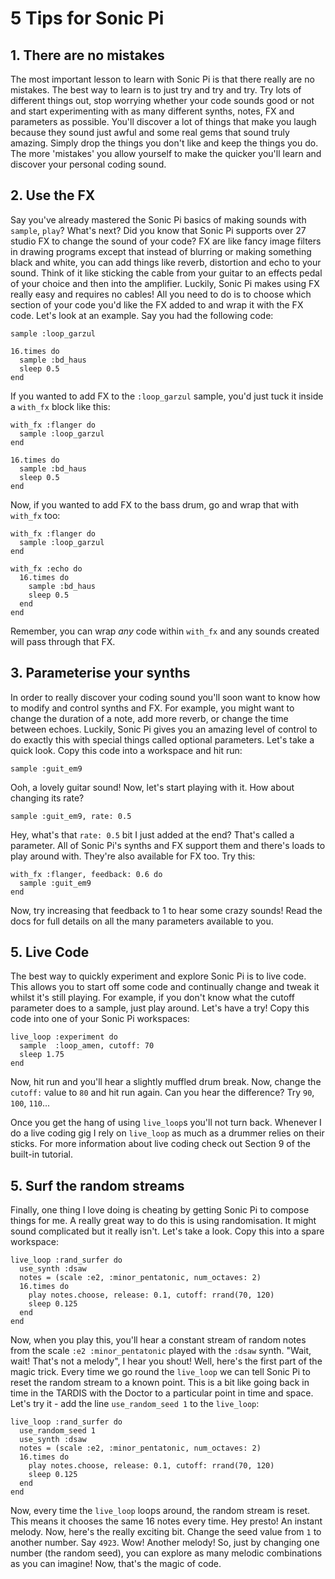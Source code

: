 # 5 Tips for Sonic Pi

## 1. There are no mistakes

The most important lesson to learn with Sonic Pi is that there really
are no mistakes. The best way to learn is to just try and try and
try. Try lots of different things out, stop worrying whether your code
sounds good or not and start experimenting with as many different
synths, notes, FX and parameters as possible. You'll discover a lot of
things that make you laugh because they sound just awful and some real
gems that sound truly amazing. Simply drop the things you don't like and
keep the things you do. The more 'mistakes' you allow yourself to make
the quicker you'll learn and discover your personal coding sound.


## 2. Use the FX

Say you've already mastered the Sonic Pi basics of making sounds with
`sample`, `play`? What's next? Did you know that Sonic Pi supports over
27 studio FX to change the sound of your code? FX are like fancy image
filters in drawing programs except that instead of blurring or making
something black and white, you can add things like reverb, distortion
and echo to your sound. Think of it like sticking the cable from your
guitar to an effects pedal of your choice and then into the
amplifier. Luckily, Sonic Pi makes using FX really easy and requires no
cables! All you need to do is to choose which section of your code you'd
like the FX added to and wrap it with the FX code. Let's look at an
example. Say you had the following code:


    sample :loop_garzul
     
    16.times do
      sample :bd_haus
      sleep 0.5
    end


If you wanted to add FX to the `:loop_garzul` sample, you'd just tuck it
inside a `with_fx` block like this:


    with_fx :flanger do
      sample :loop_garzul
    end
     
    16.times do
      sample :bd_haus
      sleep 0.5
    end


Now, if you wanted to add FX to the bass drum, go and wrap that with
`with_fx` too:


    with_fx :flanger do
      sample :loop_garzul
    end
     
    with_fx :echo do
      16.times do
        sample :bd_haus
        sleep 0.5
      end
    end


Remember, you can wrap *any* code within `with_fx` and any sounds
created will pass through that FX. 


## 3. Parameterise your synths

In order to really discover your coding sound you'll soon want to know
how to modify and control synths and FX. For example, you might want to
change the duration of a note, add more reverb, or change the time
between echoes. Luckily, Sonic Pi gives you an amazing level of control
to do exactly this with special things called optional parameters. Let's
take a quick look. Copy this code into a workspace and hit run:

    sample :guit_em9


Ooh, a lovely guitar sound! Now, let's start playing with it. How about
changing its rate?

    sample :guit_em9, rate: 0.5


Hey, what's that `rate: 0.5` bit I just added at the end? That's called
a parameter. All of Sonic Pi's synths and FX support them and there's loads
to play around with. They're also available for FX too. Try this:


    with_fx :flanger, feedback: 0.6 do
      sample :guit_em9
    end


Now, try increasing that feedback to 1 to hear some crazy sounds! Read the
docs for full details on all the many parameters available to you.


## 5. Live Code

The best way to quickly experiment and explore Sonic Pi is to live
code. This allows you to start off some code and continually change and
tweak it whilst it's still playing. For example, if you don't know what
the cutoff parameter does to a sample, just play around. Let's have a try!
Copy this code into one of your Sonic Pi workspaces:


    live_loop :experiment do
      sample  :loop_amen, cutoff: 70
      sleep 1.75
    end


Now, hit run and you'll hear a slightly muffled drum break. Now, change
the `cutoff:` value to `80` and hit run again. Can you hear the
difference? Try `90`, `100`, `110`...

Once you get the hang of using `live_loop`s you'll not turn
back. Whenever I do a live coding gig I rely on `live_loop` as much as a
drummer relies on their sticks. For more information about live coding
check out Section 9 of the built-in tutorial.

## 5. Surf the random streams

Finally, one thing I love doing is cheating by getting Sonic Pi to
compose things for me.  A really great way to do this is using
randomisation. It might sound complicated but it really isn't. Let's
take a look. Copy this into a spare workspace:


    live_loop :rand_surfer do
      use_synth :dsaw
      notes = (scale :e2, :minor_pentatonic, num_octaves: 2)
      16.times do
        play notes.choose, release: 0.1, cutoff: rrand(70, 120)
        sleep 0.125
      end
    end

Now, when you play this, you'll hear a constant stream of random notes
from the scale `:e2 :minor_pentatonic` played with the `:dsaw`
synth. "Wait, wait! That's not a melody", I hear you shout! Well, here's
the first part of the magic trick. Every time we go round the
`live_loop` we can tell Sonic Pi to reset the random stream to a known
point. This is a bit like going back in time in the TARDIS with the
Doctor to a particular point in time and space. Let's try it - add the
line `use_random_seed 1` to the `live_loop`:

    live_loop :rand_surfer do
      use_random_seed 1
      use_synth :dsaw
      notes = (scale :e2, :minor_pentatonic, num_octaves: 2)
      16.times do
        play notes.choose, release: 0.1, cutoff: rrand(70, 120)
        sleep 0.125
      end
    end
    
Now, every time the `live_loop` loops around, the random stream is
reset. This means it chooses the same 16 notes every time. Hey presto!
An instant melody. Now, here's the really exciting bit. Change the seed
value from `1` to another number. Say `4923`. Wow! Another melody! So,
just by changing one number (the random seed), you can explore as many
melodic combinations as you can imagine! Now, that's the magic of code.
